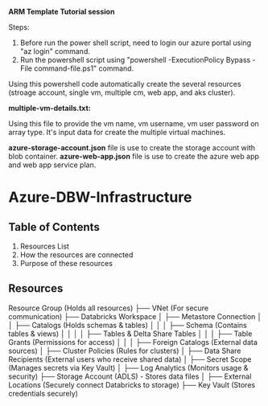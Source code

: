 **ARM Template Tutorial session**

Steps:
1. Before run the power shell script, need to login our azure portal using "az login" command.
2. Run the powershell script using "powershell -ExecutionPolicy Bypass -File command-file.ps1" command.

Using this powershell code automatically create the several resources (stroage account, single vm, multiple cm, web app, and aks cluster).


**multiple-vm-details.txt:**
 
 Using this file to provide the vm name, vm username, vm user password on array type. It's input data for create the multiple virtual machines.

**azure-storage-account.json** file is use to create the storage account with blob container.
**azure-web-app.json** file is use to create the azure web app and web app service plan.


# Azure-DBW-Infrastructure

## Table of Contents
1. Resources List
2. How the resources are connected
3. Purpose of these resources

## Resources

Resource Group (Holds all resources)
 ├── VNet (For secure communication)
 ├── Databricks Workspace 
 │    ├── Metastore Connection
 │    │    ├── Catalogs (Holds schemas & tables)
 │    │    │    ├── Schema (Contains tables & views)
 │    │    │    │    ├── Tables & Delta Share Tables
 │    │    │    ├── Table Grants (Permissions for access)
 │    │    │    ├── Foreign Catalogs (External data sources)
 │    ├── Cluster Policies (Rules for clusters)
 │    ├── Data Share Recipients (External users who receive shared data)
 │    ├── Secret Scope (Manages secrets via Key Vault)
 │    ├── Log Analytics (Monitors usage & security)
 ├── Storage Account (ADLS) - Stores data files
 │    ├── External Locations (Securely connect Databricks to storage)
 ├── Key Vault (Stores credentials securely)
